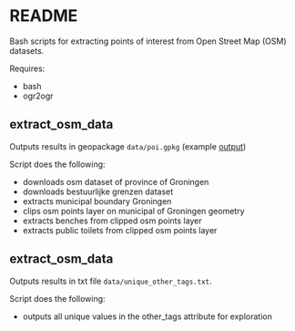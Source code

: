 # README

Bash scripts for extracting points of interest from Open Street Map (OSM) datasets.

Requires:
- bash
- ogr2ogr

## extract_osm_data

Outputs results in geopackage `data/poi.gpkg` (example [output](https://www.dropbox.com/s/kme72uwaha1wieg/poi.gpkg))

Script does the following:
- downloads osm dataset of province of Groningen
- downloads bestuurlijke grenzen dataset
- extracts municipal boundary Groningen
- clips osm points layer on municipal of Groningen geometry
- extracts benches from clipped osm points layer
- extracts public toilets from clipped osm points layer

## extract_osm_data

Outputs results in txt file `data/unique_other_tags.txt`. 

Script does the following:
- outputs all unique values in the other_tags attribute  for exploration
